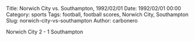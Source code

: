 Title: Norwich City vs. Southampton, 1992/02/01
Date: 1992/02/01 00:00
Category: sports
Tags: football, football scores, Norwich City, Southampton
Slug: norwich-city-vs-southampton
Author: carbonero


Norwich City 2 - 1 Southampton
